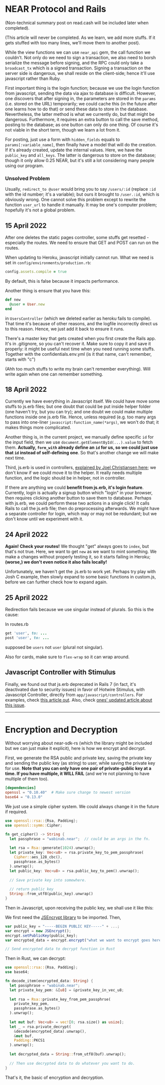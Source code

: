 # NEAR Protocol and Rails

(Non-technical summary post on read.cash will be included later when completed). 

(This article will never be completed. As we learn, we add more stuffs. If it gets stuffed with too many lines, we'll move them to another post). 

While the view functions we can use `near_api` gem, the call function we couldn't. Not only do we need to sign a transaction, we also need to borsh serialize the message before signing, and the RPC could only take a `broadcast_tx` which is a signed transaction. Signing a transaction on the server side is dangerous, we shall reside on the client-side; hence it'll use javascript rather than Ruby. 

First important thing is the login function; because we use the login function from javascript, sending the data via ajax to database is difficult. However, one discovers that after signing in, the parameters are stored in the `params` (i.e. stored on the URL) temporarily; we could cache this (in the future after one learns how
to do that) or send these data to store in the database. Nevertheless, the latter method is what we currently do, but that might be dangerous. Furthermore, it requires an extra button to call the save method, posting to the database; as one button can only do one thing. 
Of course it's not viable in the short term, though we learn a lot from it. 

For posting, just use a form with `hidden_fields` equals to `params[:variable_name]`, then finally have a model that will do the creation. If it's already created, update the internal values. Here, we have the `public_key` and `all_keys`. The latter is dangerous to store on the database; though it only allow 0.25 NEAR, but it's 
still a lot considering many people using our program. 

### Unsolved Problem
Usually, `redirect_to @user` would bring you to say `/users/:id` (replace `:id` with the id number; it's a variable); but ours it brought to `/user.:id`, which is obviously wrong. One cannot solve this problem except to rewrite the function `user_url` to handle it manually. 
It may be one's computer problem; hopefully it's not a global problem. 

## 15 April 2022

After one deletes the static pages controller, some stuffs get resetted - especially the routes. We need to ensure that GET and POST can run on the routes. 

When updating to Heroku, javascript initially cannot run. What we need is set in `config/environments/production.rb`: 

```ruby
config.assets.compile = true
```

By default, this is false because it impacts performance. 

Another thing is ensure that you have this:

```ruby
def new
  @user = User.new
end
```

in `UsersController` (which we deleted earlier as heroku fails to compile). That time it's because of other reasons, and the logfile incorrectly direct us to this reason. Hence, we just add it back to ensure it runs. 

There's a master key that gets created when you first create the Rails app. It's in .gitignore, so you can't recover it. Make sure to copy it and save it properly: it might be useful next time when you need running some stuffs. Together with the confidentials.env.yml (is it that name, can't remember, starts with "c")

(Ahh too much stuffs to write my brain can't remember everything). Will write again when one can remember something. 

## 18 April 2022
Currently we have everything in Javascript itself. We could have move some stuffs to js.erb files; but one doubt that could be put inside helper folder (one haven't try, but you can try); and one doubt we could make multiple functions inside one js.erb file. Hence, unless required (e.g. too many args to pass into one-liner `javascript:function_name(*args)`, we won't do that; it makes things more complicated. 

Another thing is, in the current project, we manually define specific `id` for the input field, then we use `document.getElementById(...).value` to fetch them. **Actually, `form_with` already define an `id` for us, so we could just use that `id` instead of self-defining one**. So that's another change we will make next time. 

Third, js.erb is used in controllers, [explained by Joel Christiansen here](https://joelc.io/ajax-ruby-on-rails-forms); we don't know if we could move it to the helper. It really needs multiple function, and the logic should be in helper, not in controller. 

If there are anything we could **benefit from js.erb, it's login feature**. Currently, login is actually a signup button which "login" in your browser, then requires clicking another button to save them to database. Perhaps with js.erb, we could 
perform these two actions in a single click! It calls Rails to call the js.erb file; then do preprocessing afterwards. 
We might have a separate controller for login, which may or may not be redundant; but we don't know until we experiment with it. 

## 24 April 2022
**Again! Check your routes!** We thought "get" always goes to `index`, but that's not true. Here, we want to get `new` as we want to mint something. We make a changes without properly testing it, so it starts failing in Heroku; **(worse,) we don't even notice it also fails locally!** 

Unfortunately, we haven't get the .js.erb to work yet. Perhaps try play with Josh C example, then slowly expand to some basic functions in custom.js, before we can further check how to expand again. 

## 25 April 2022
Redirection fails because we use singular instead of plurals. So this is the cause: 

In routes.rb

```ruby
get 'user', to: ...
post 'user', to: ...
```

supposed be `users` not `user` (plural not singular). 

Also for cards, make sure to `flex-wrap` so it can wrap around. 

## Javascript Controller with Stimulus
Finally, we found out that js.erb deprecated in Rails 7 (in fact, it's deactivated due to security issues) in favor of Hotwire Stimulus, with Javascript Controller, directly from `app/javascript/controllers`. For examples, check [this article out](https://dev.to/bhumi/stimulus-rails-7-tutorial-5a6a). Also, check [ones' updated article about this issue](https://read.cash/@wabinab/update-on-near-api-js-with-rails-9e0124c8). 


---

# Encryption and Decryption
Without worrying about near-sdk-rs (which the library might be included but we can just make it explicit), here is how we encrypt and decrypt. 

First, we generate the RSA public and private key, saving the private key and sending the public key (as string) to user, while saving the private key for use. **Note that you can only have one pair of private-public key at a time. If you have 
multiple, it WILL FAIL** (and we're not planning to have multiple of them too). 

```toml
[dependencies]
openssl = "0.10.40"  # Make sure change to newest version
base64 = "0.13.0"
```

We just use a simple cipher system. We could always change it in the future if required. 

```rust
use openssl::rsa::{Rsa, Padding};
use openssl::symm::Cipher;

fn get_cipher() -> String {
  let passphrase = "wabinab.near";  // could be an args in the fn. 
  
  let rsa = Rsa::generate(1024).unwrap();
  let private_key: Vec<u8> = rsa.private_key_to_pem_passphrase(
    Cipher::aes_128_cbc(),
    passphrase.as_bytes()
  ).unwrap();
  let public_key: Vec<u8> = rsa.public_key_to_pem().unwrap();
  
  // Save private key into somewhere. 
  
  // return public key
  String::from_utf8(public_key).unwrap()
}
```

Then in Javascript, upon receiving the public key, we shall use it like this: 

We first need the [JSEncrypt library](https://www.npmjs.com/package/jsencrypt) to be imported. Then, 

```js
var public_key = "-----BEGIN PUBLIC KEY-----" + ...;
var encrypt = new JSEncrypt();
encrypt.setPublicKey(public_key);
var encrypted_data = encrypt.encrypt("what we want to encrypt goes here");

// Send encrypted data to decrypt function in Rust
```

Then in Rust, we can decrypt: 

```rust
use openssl::rsa::{Rsa, Padding};
use base64;

fn decode_item(encrypted_data: String) {
  let passphrase = "wabinab.near";
  let private_key_pem: &[u8] = &private_key_in_vec_u8;
  
  let rsa = Rsa::private_key_from_pem_passphrse(
    private_key_pem,
    passphrase.as_bytes()
  ).unwrap();
  
  let mut buf: Vec<u8> = vec![0; rsa.size() as usize];
  let _ = rsa.private_decrypt(
    &decode(encrypted_data).unwrap(),
    &mut buf,
    Padding::PKCS1
  ).unwrap();
  
  let decrypted_data = String::from_utf8(buf).unwrap();
  
  // Then use decrypted data to do whatever you want to do. 
}
```

That's it, the basic of encryption and decryption. 
